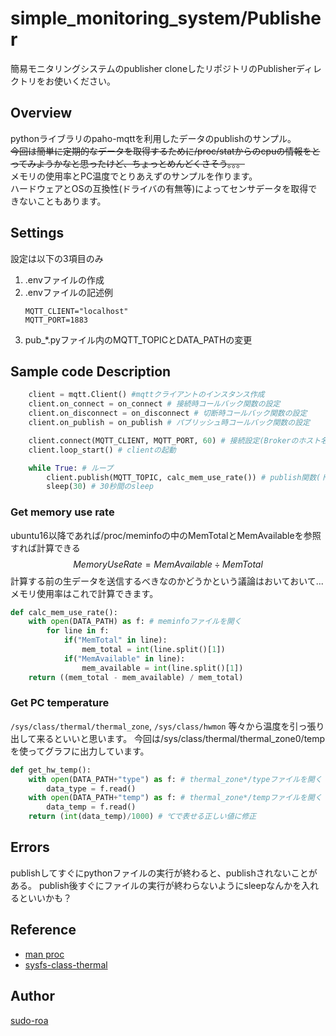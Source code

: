 # simple_monitoring_system/Publisher
簡易モニタリングシステムのpublisher
cloneしたリポジトリのPublisherディレクトリをお使いください。

## Overview
pythonライブラリのpaho-mqttを利用したデータのpublishのサンプル。<br>
~~今回は簡単に定期的なデータを取得するために/proc/statからのcpuの情報をとってみようかなと思ったけど、ちょっとめんどくさそう。。。~~ <br>
メモリの使用率とPC温度でとりあえずのサンプルを作ります。<br>
ハードウェアとOSの互換性(ドライバの有無等)によってセンサデータを取得できないこともあります。

## Settings
設定は以下の3項目のみ
1. .envファイルの作成
2. .envファイルの記述例
    ```
    MQTT_CLIENT="localhost"
    MQTT_PORT=1883
    ```
3. pub_*.pyファイル内のMQTT_TOPICとDATA_PATHの変更

## Sample code Description
```python
    client = mqtt.Client() #mqttクライアントのインスタンス作成
    client.on_connect = on_connect # 接続時コールバック関数の設定
    client.on_disconnect = on_disconnect # 切断時コールバック関数の設定
    client.on_publish = on_publish # パブリッシュ時コールバック関数の設定

    client.connect(MQTT_CLIENT, MQTT_PORT, 60) # 接続設定(Brokerのホスト名, ポート, キープアライブ)
    client.loop_start() # clientの起動

    while True: # ループ
        client.publish(MQTT_TOPIC, calc_mem_use_rate()) # publish関数(トピック, メッセージ)
        sleep(30) # 30秒間のsleep
```

### Get memory use rate
ubuntu16以降であれば/proc/meminfoの中のMemTotalとMemAvailableを参照すれば計算できる
$$ Memory Use Rate = MemAvailable ÷ MemTotal $$
計算する前の生データを送信するべきなのかどうかという議論はおいておいて...<br>
メモリ使用率はこれで計算できます。

```python
def calc_mem_use_rate():
    with open(DATA_PATH) as f: # meminfoファイルを開く
        for line in f:
            if("MemTotal" in line):
                mem_total = int(line.split()[1])
            if("MemAvailable" in line):
                mem_available = int(line.split()[1])
    return ((mem_total - mem_available) / mem_total)
```


### Get PC temperature
`/sys/class/thermal/thermal_zone`, `/sys/class/hwmon` 等々から温度を引っ張り出して来るといいと思います。
今回は/sys/class/thermal/thermal_zone0/tempを使ってグラフに出力しています。

```python
def get_hw_temp():
    with open(DATA_PATH+"type") as f: # thermal_zone*/typeファイルを開く
        data_type = f.read()
    with open(DATA_PATH+"temp") as f: # thermal_zone*/tempファイルを開く
        data_temp = f.read()
    return (int(data_temp)/1000) # ℃で表せる正しい値に修正
```


## Errors
publishしてすぐにpythonファイルの実行が終わると、publishされないことがある。
publish後すぐにファイルの実行が終わらないようにsleepなんかを入れるといいかも？

## Reference
- [man proc](https://man7.org/linux/man-pages/man5/proc.5.html)
- [sysfs-class-thermal](https://www.kernel.org/doc/Documentation/ABI/testing/sysfs-class-thermal)


## Author
[sudo-roa](https://github.com/sudo-roa)
